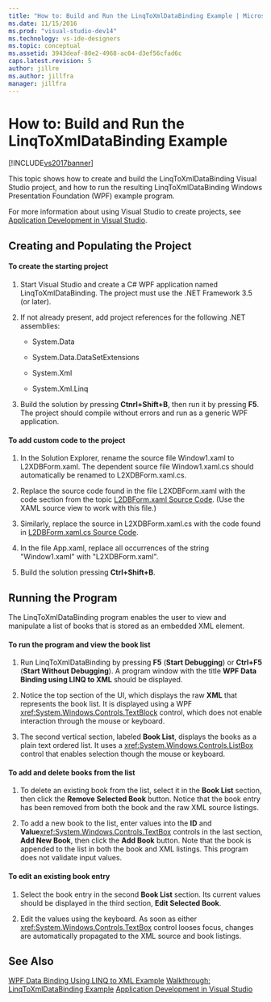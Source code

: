 ```yaml
---
title: "How to: Build and Run the LinqToXmlDataBinding Example | Microsoft Docs"
ms.date: 11/15/2016
ms.prod: "visual-studio-dev14"
ms.technology: vs-ide-designers
ms.topic: conceptual
ms.assetid: 3943deaf-80e2-4968-ac04-d3ef56cfad6c
caps.latest.revision: 5
author: jillre
ms.author: jillfra
manager: jillfra
---
```

# How to: Build and Run the LinqToXmlDataBinding Example
[!INCLUDE[vs2017banner](../includes/vs2017banner.md)]

This topic shows how to create and build the LinqToXmlDataBinding Visual Studio project, and how to run the resulting LinqToXmlDataBinding Windows Presentation Foundation (WPF) example program.

 For more information about using Visual Studio to create projects, see [Application Development in Visual Studio](https://msdn.microsoft.com/97490c1b-a247-41fb-8f2c-bc4c201eff68).

## Creating and Populating the Project

#### To create the starting project

1. Start Visual Studio and create a C# WPF application named LinqToXmlDataBinding. The project must use the .NET Framework 3.5 (or later).

2. If not already present, add project references for the following .NET assemblies:

    - System.Data

    - System.Data.DataSetExtensions

    - System.Xml

    - System.Xml.Linq

3. Build the solution by pressing **Ctnrl+Shift+B**, then run it by pressing **F5**. The project should compile without errors and run as a generic WPF application.

#### To add custom code to the project

1. In the Solution Explorer, rename the source file Window1.xaml to L2XDBForm.xaml. The dependent source file Window1.xaml.cs should automatically be renamed to L2XDBForm.xaml.cs.

2. Replace the source code found in the file L2XDBForm.xaml with the code section from the topic [L2DBForm.xaml Source Code](../designers/l2dbform-xaml-source-code.md). (Use the XAML source view to work with this file.)

3. Similarly, replace the source in L2XDBForm.xaml.cs with the code found in [L2DBForm.xaml.cs Source Code](../designers/l2dbform-xaml-cs-source-code.md).

4. In the file App.xaml, replace all occurrences of the string "Window1.xaml" with "L2XDBForm.xaml".

5. Build the solution pressing **Ctrl+Shift+B**.

## Running the Program
 The LinqToXmlDataBinding program enables the user to view and manipulate a list of books that is stored as an embedded XML element.

#### To run the program and view the book list

1. Run LinqToXmlDataBinding by pressing **F5** (**Start Debugging**) or **Ctrl+F5** (**Start Without Debugging**). A program window with the title **WPF Data Binding using LINQ to XML** should be displayed.

2. Notice the top section of the UI, which displays the raw **XML** that represents the book list. It is displayed using a WPF <xref:System.Windows.Controls.TextBlock> control, which does not enable interaction through the mouse or keyboard.

3. The second vertical section, labeled **Book List**, displays the books as a plain text ordered list. It uses a <xref:System.Windows.Controls.ListBox> control that enables selection though the mouse or keyboard.

#### To add and delete books from the list

1. To delete an existing book from the list, select it in the **Book List** section, then click the **Remove Selected Book** button. Notice that the book entry has been removed from both the book and the raw XML source listings.

2. To add a new book to the list, enter values into the **ID** and **Value**<xref:System.Windows.Controls.TextBox> controls in the last section, **Add New Book**, then click the **Add Book** button. Note that the book is appended to the list in both the book and XML listings. This program does not validate input values.

#### To edit an existing book entry

1. Select the book entry in the second **Book List** section. Its current values should be displayed in the third section, **Edit Selected Book**.

2. Edit the values using the keyboard. As soon as either <xref:System.Windows.Controls.TextBox> control looses focus, changes are automatically propagated to the XML source and book listings.

## See Also
 [WPF Data Binding Using LINQ to XML Example](../designers/wpf-data-binding-using-linq-to-xml-example.md)
 [Walkthrough: LinqToXmlDataBinding Example](../designers/walkthrough-linqtoxmldatabinding-example.md)
 [Application Development in Visual Studio](https://msdn.microsoft.com/97490c1b-a247-41fb-8f2c-bc4c201eff68)
